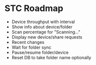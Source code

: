 # STC Roadmap

* Device throughput with interval
* Show info about device/folder
* Scan percentage for "Scanning..."
* Display new device/share requests
* Recent changes
* Wait for folder sync
* Pause/resume folder/device
* Reset DB to take folder name optionally
